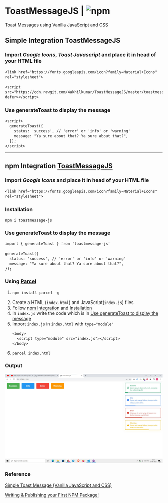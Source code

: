 # ToastMessageJS | ![npm](https://img.shields.io/npm/dt/toastmessage-js?label=Downloads)
Toast Messages using Vanilla JavaScript and CSS

## Simple Integration ToastMessageJS
### Import *Google Icons*, *Toast Javascript* and place it in head of your HTML file
```
<link href="https://fonts.googleapis.com/icon?family=Material+Icons" rel="stylesheet">

<script src="https://cdn.rawgit.com/4akhilkumar/ToastMessageJS/master/toastmessage.js" defer></script>
```
### Use generateToast to display the message
```
<script>
  generateToast({
    status: 'success', // 'error' or 'info' or 'warning'
    message: "Ya sure about that? Ya sure about that?",
  });
</script>
``` 
___

## npm Integration [ToastMessageJS](https://www.npmjs.com/package/toastmessage-js)
### Import *Google Icons* and place it in head of your HTML file
```
<link href="https://fonts.googleapis.com/icon?family=Material+Icons" rel="stylesheet">
```
### Installation
```
npm i toastmessage-js
```

### Use generateToast to display the message
```
import { generateToast } from 'toastmessage-js'

generateToast({
  status: 'success', // 'error' or 'info' or 'warning'
  message: "Ya sure about that? Ya sure about that?",
});
``` 

### Using [Parcel](https://www.npmjs.com/package/parcel) 
1.  ```
    npm install parcel -g
    ```
2. Create a HTML (`index.html`) and JavaScript(`index.js`) files
3. Follow [npm Integration](#npm-integration-toastmessagejs) and [Installation](#installation)
4. In `index.js` write the code which is in [Use generateToast to display the message](#use-generatetoast-to-display-the-message)
5. Import `index.js` in `index.html` with `type="module"`
    ```
    <body>
      <script type="module" src="index.js"></script>
    </body>
    ```
6.  ```
    parcel index.html
    ```

### Output
![ToastMessageJS](https://raw.githubusercontent.com/4akhilkumar/ToastMessageJS/master/Screenshot%202022-06-20%20141141.jpg "ToastMessageJS")

### Reference
[Simple Toast Message (Vanilla JavaScript and CSS)](https://www.youtube.com/watch?v=EWveKYaX-P0)  

[Writing & Publishing your First NPM Package!](https://www.youtube.com/watch?v=4zzbNac6f6Q)
